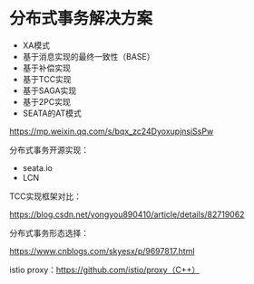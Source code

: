 # 分布式事务解决方案

- XA模式
- 基于消息实现的最终一致性（BASE）
- 基于补偿实现
- 基于TCC实现
- 基于SAGA实现
- 基于2PC实现
- SEATA的AT模式

https://mp.weixin.qq.com/s/bqx_zc24DyoxupjnsiSsPw



分布式事务开源实现：

- seata.io
- LCN



TCC实现框架对比：

https://blog.csdn.net/yongyou890410/article/details/82719062

分布式事务形态选择：

https://www.cnblogs.com/skyesx/p/9697817.html





istio proxy：https://github.com/istio/proxy（C++）

